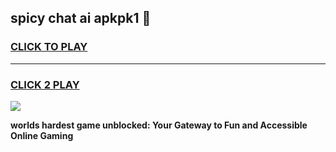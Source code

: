 
## spicy chat ai apkpk1 👋
<h3>
<a href="https://premium.freeplayer.one?title=spicy_chat_ai_apkpk1&ref=13F">CLICK TO PLAY</a></h3>
<hr>

<h3>
<a href="https://premium.freeplayer.one?title=spicy_chat_ai_apkpk1&ref=13F">CLICK 2 PLAY</a>
  
</h3>

<a href="https://premium.freeplayer.one?title=spicy_chat_ai_apkpk1&ref=12F/"><img src="https://clearcache.store/games.png"></a>


**worlds hardest game unblocked: Your Gateway to Fun and Accessible Online Gaming**
